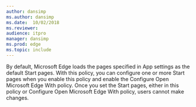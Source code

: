 ```yaml
---
author: dansimp
ms.author: dansimp
ms.date:  10/02/2018
ms.reviewer: 
audience: itpromanager: dansimp
ms.prod: edge
ms.topic: include
---
```


By default, Microsoft Edge loads the pages specified in App settings as the default Start pages.  With this policy, you can configure one or more Start pages when you enable this policy and enable the Configure Open Microsoft Edge With policy. Once you set the Start pages, either in this policy or Configure Open Microsoft Edge With policy, users cannot make changes. 
